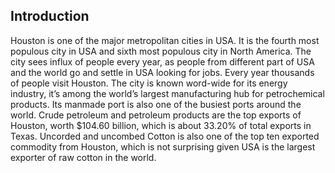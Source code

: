 ## Introduction

Houston is one of the major metropolitan cities in USA. It is the fourth most populous city in USA and sixth most populous city in North America. The city sees influx of people every year, as people from different part of USA and the world go and settle in USA looking for jobs. Every year thousands of people visit Houston. The city is known word-wide for its energy industry, it’s among the world’s largest manufacturing hub for petrochemical products. Its manmade port is also one of the busiest ports around the world. Crude petroleum and petroleum products are the top exports of Houston, worth $104.60 billion, which is about 33.20% of total exports in Texas. Uncorded and uncombed Cotton is also one of the top ten exported commodity from Houston, which is not surprising given USA is the largest exporter of raw cotton in the world.
